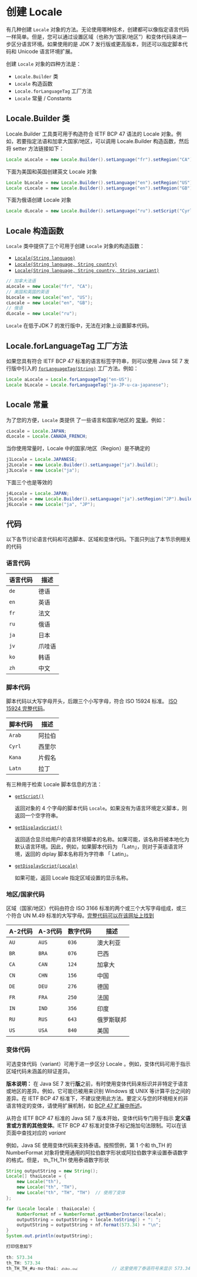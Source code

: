 # 创建 Locale

有几种创建 `Locale` 对象的方法。无论使用哪种技术，创建都可以像指定语言代码一样简单。但是，您可以通过设置区域（也称为“国家/地区”）和变体代码来进一步区分语言环境。如果使用的是 JDK 7 发行版或更高版本，则还可以指定脚本代码和 Unicode 语言环境扩展。

创建 `Locale` 对象的四种方法是：

- `Locale.Builder` 类
- `Locale` 构造函数
- `Locale.forLanguageTag` 工厂方法
- `Locale` 常量 / Constants

## Locale.Builder 类

Locale.Builder 工具类可用于构造符合 IETF BCP 47 语法的 Locale 对象。例如，若要指定法语和加拿大国家/地区，可以调用 Locale.Builder 构造函数，然后将 setter 方法链接如下：

```java
Locale aLocale = new Locale.Builder().setLanguage("fr").setRegion("CA").build();
```

下面为美国和英国创建英文 Locale 对象

```java
Locale bLocale = new Locale.Builder().setLanguage("en").setRegion("US").build();
Locale cLocale = new Locale.Builder().setLanguage("en").setRegion("GB").build();
```

下面为俄语创建 Locale 对象

```java
Locale dLocale = new Locale.Builder().setLanguage("ru").setScript("Cyrl").build();
```

## Locale 构造函数

`Locale` 类中提供了三个可用于创建 `Locale` 对象的构造函数：

- [`Locale(String language)`](https://docs.oracle.com/javase/8/docs/api/java/util/Locale.html#Locale-java.lang.String-)
- [`Locale(String language, String country)`](https://docs.oracle.com/javase/8/docs/api/java/util/Locale.html#Locale-java.lang.String-java.lang.String-)
- [`Locale(String language, String country, String variant)`](https://docs.oracle.com/javase/8/docs/api/java/util/Locale.html#Locale-java.lang.String-java.lang.String-java.lang.String-)

```java
// 加拿大法语
aLocale = new Locale("fr", "CA");
// 美国和英国的英语
bLocale = new Locale("en", "US");
cLocale = new Locale("en", "GB");
// 俄语
dLocale = new Locale("ru");
```

`Locale` 在低于JDK 7 的发行版中，无法在对象上设置脚本代码。

## Locale.forLanguageTag 工厂方法

如果您具有符合 IETF BCP 47 标准的语言标签字符串，则可以使用 Java SE 7 发行版中引入的   [`forLanguageTag(String)`](https://docs.oracle.com/javase/8/docs/api/java/util/Locale.html#forLanguageTag-java.lang.String-) 工厂方法。例如：

```java
Locale aLocale = Locale.forLanguageTag("en-US");
Locale bLocale = Locale.forLanguageTag("ja-JP-u-ca-japanese");
```

##  Locale 常量

为了您的方便，`Locale` 类提供 了一些语言和国家/地区的 [常量](https://docs.oracle.com/javase/8/docs/api/java/util/Locale.html#field_summary)。例如：

```java
cLocale = Locale.JAPAN;
dLocale = Locale.CANADA_FRENCH;
```

当你使用常量时，Locale 中的国家/地区（Region）是不确定的

```java
j1Locale = Locale.JAPANESE;
j2Locale = new Locale.Builder().setLanguage("ja").build();
j3Locale = new Locale("ja");
```

下面三个也是等效的

```java
j4Locale = Locale.JAPAN;
j5Locale = new Locale.Builder().setLanguage("ja").setRegion("JP").build();
j6Locale = new Locale("ja", "JP");
```

## 代码

以下各节讨论语言代码和可选脚本、区域和变体代码。下面只列出了本节示例相关的代码

### 语言代码

| 语言代码 | 描述   |
| -------- | ------ |
| `de`     | 德语   |
| `en`     | 英语   |
| `fr`     | 法文   |
| `ru`     | 俄语   |
| `ja`     | 日本   |
| `jv`     | 爪哇语 |
| `ko`     | 韩语   |
| `zh`     | 中文   |

### 脚本代码

脚本代码以大写字母开头，后跟三个小写字母，符合 ISO 15924 标准。 [ISO 15924 完整代码](http://unicode.org/iso15924/iso15924-codes.html)。

| 脚本代码 | 描述   |
| -------- | ------ |
| `Arab`   | 阿拉伯 |
| `Cyrl`   | 西里尔 |
| `Kana`   | 片假名 |
| `Latn`   | 拉丁   |

有三种用于检索 Locale 脚本信息的方法：

- [`getScript()`](https://docs.oracle.com/javase/8/docs/api/java/util/Locale.html#getScript)

  返回对象的 4 个字母的脚本代码 `Locale`。如果没有为语言环境定义脚本，则返回一个空字符串。

- [`getDisplayScript()`](https://docs.oracle.com/javase/8/docs/api/java/util/Locale.html#getDisplayScript) 

  返回适合显示给用户的语言环境脚本的名称。如果可能，该名称将被本地化为默认语言环境。因此，例如，如果脚本代码为  「Latn」，则对于英语语言环境，返回的 diplay 脚本名称将为字符串 「 Latin」。

- [`getDisplayScript(Locale)`](https://docs.oracle.com/javase/8/docs/api/java/util/Locale.html#getDisplayScript-java.util.Locale)
  
  如果可能，返回 Locale 指定区域设置的显示名称。

### 地区/国家代码

区域（国家/地区）代码由符合 ISO 3166 标准的两个或三个大写字母组成，或三个符合 UN M.49 标准的大写字母。[完整代码可以在该网址上找到](http://www.chemie.fu-berlin.de/diverse/doc/ISO_3166.html)

| A-2代码 | A-3代码 | 数字代码 | 描述       |
| ------- | ------- | -------- | ---------- |
| `AU`    | `AUS`   | `036`    | 澳大利亚   |
| `BR`    | `BRA`   | `076`    | 巴西       |
| `CA`    | `CAN`   | `124`    | 加拿大     |
| `CN`    | `CHN`   | `156`    | 中国       |
| `DE`    | `DEU`   | `276`    | 德国       |
| `FR`    | `FRA`   | `250`    | 法国       |
| `IN`    | `IND`   | `356`    | 印度       |
| `RU`    | `RUS`   | `643`    | 俄罗斯联邦 |
| `US`    | `USA`   | `840`    | 美国       |

### 变体代码

可选变体代码（variant）可用于进一步区分 Locale 。例如，变体代码可用于指示区域代码未涵盖的辩证差异。

**版本说明：**  在 Java SE 7 发行**版**之前，有时使用变体代码来标识并非特定于语言或地区的差异。例如，它可能已被用来识别 Windows 或 UNIX 等计算平台之间的差异。在 IETF BCP 47 标准下，不建议使用此方法。要定义与您的环境相关的非语言特定的变体，请使用扩展机制，如 [BCP 47 扩展中所述](./extensions.md)。

从符合 IETF BCP 47 标准的 Java SE 7 版本开始，变体代码专门用于指示 **定义语言或方言的其他变体**。IETF BCP 47 标准对变体子标记施加句法限制。可以在该页面中查找对应的 *variant*

例如，Java SE 使用变体代码来支持泰语。按照惯例，第 1 个和 th_TH 的 NumberFormat 对象将使用通用的阿拉伯数字形状或阿拉伯数字来设置泰语数字的格式。但是， th_TH_TH 使用泰语数字形状

```java
String outputString = new String();
Locale[] thaiLocale = {
    new Locale("th"),
    new Locale("th", "TH"),
    new Locale("th", "TH", "TH")  // 使用了变体
};

for (Locale locale : thaiLocale) {
    NumberFormat nf = NumberFormat.getNumberInstance(locale);
    outputString = outputString + locale.toString() + ": ";
    outputString = outputString + nf.format(573.34) + "\n";
}
System.out.println(outputString);

打印信息如下
    
th: 573.34
th_TH: 573.34
th_TH_TH_#u-nu-thai: ๕๗๓.๓๔             // 这里使用了泰语符号来显示 573.34
```

